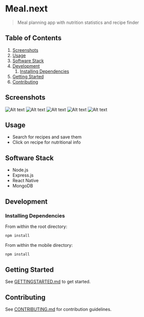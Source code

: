 # Meal.next

> Meal planning app with nutrition statistics and recipe finder

## Table of Contents

1. [Screenshots](#Screenshots)
1. [Usage](#Usage)
1. [Software Stack](#Software-Stack)
1. [Development](#Development)
    1. [Installing Dependencies](#Installing-Dependencies)
1. [Getting Started](#Getting-Started)
1. [Contributing](#Contributing)

## Screenshots

![Alt text](/screenshots/screenshot1.png?raw=true)
![Alt text](/screenshots/screenshot2.png?raw=true)
![Alt text](/screenshots/screenshot3.png?raw=true)
![Alt text](/screenshots/screenshot4.png?raw=true)
![Alt text](/screenshots/screenshot5.png?raw=true)

## Usage

- Search for recipes and save them
- Click on recipe for nutritional info

## Software Stack

- Node.js
- Express.js
- React Native
- MongoDB

## Development

### Installing Dependencies

From within the root directory:

```sh
npm install
```

From within the mobile directory:

```sh
npm install
```

## Getting Started

See [GETTINGSTARTED.md](GETTINGSTARTED.md) to get started.

## Contributing

See [CONTRIBUTING.md](CONTRIBUTING.md) for contribution guidelines.
